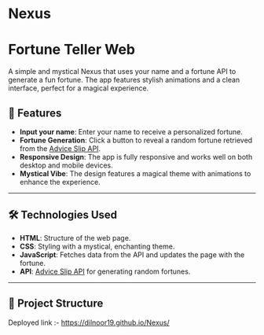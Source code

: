 # Nexus
# Fortune Teller Web 

A simple and mystical Nexus that uses your name and a fortune API to generate a fun fortune. The app features stylish animations and a clean interface, perfect for a magical experience.

## 🎯 Features

- **Input your name**: Enter your name to receive a personalized fortune.
- **Fortune Generation**: Click a button to reveal a random fortune retrieved from the [Advice Slip API](https://api.adviceslip.com/advice).
- **Responsive Design**: The app is fully responsive and works well on both desktop and mobile devices.
- **Mystical Vibe**: The design features a magical theme with animations to enhance the experience.

---

## 🛠️ Technologies Used

- **HTML**: Structure of the web page.
- **CSS**: Styling with a mystical, enchanting theme.
- **JavaScript**: Fetches data from the API and updates the page with the fortune.
- **API**: [Advice Slip API](https://api.adviceslip.com/advice) for generating random fortunes.

---

## 📁 Project Structure

Deployed link :- https://dilnoor19.github.io/Nexus/




